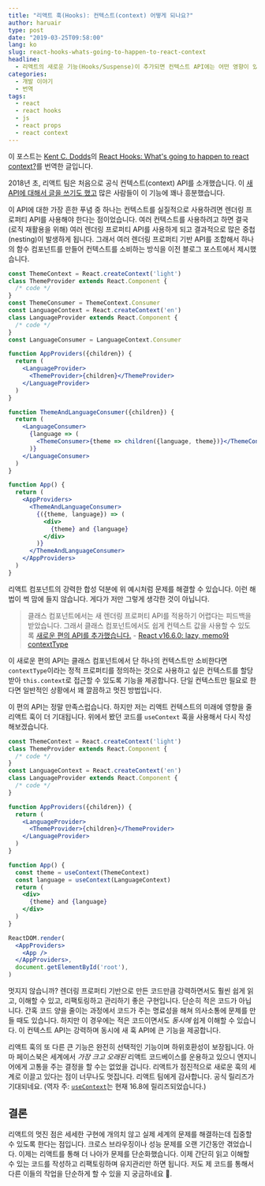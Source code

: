 ```yaml
---
title: "리액트 훅(Hooks): 컨텍스트(context) 어떻게 되나요?"
author: haruair
type: post
date: "2019-03-25T09:58:00"
lang: ko
slug: react-hooks-whats-going-to-happen-to-react-context
headline:
  - 리액트의 새로운 기능(Hooks/Suspense)이 추가되면 컨텍스트 API에는 어떤 영향이 있는지 확인합니다.
categories:
  - 개발 이야기
  - 번역
tags:
  - react
  - react hooks
  - js
  - react props
  - react context
---
```


<div class="translation-note">

이 포스트는 [Kent C. Dodds](https://twitter.com/kentcdodds)의 [React Hooks: What's going to happen to react context?](https://kentcdodds.com/blog/react-hooks-whats-going-to-happen-to-react-context)를 번역한 글입니다.

</div>

2018년 초, 리액트 팀은 처음으로 공식 컨텍스트(context) API를 소개했습니다. 이 [새 API에 대해서 글을 쓰기도 했고](https://kentcdodds.com/blog/reacts-new-context-api) 많은 사람들이 이 기능에 꽤나 흥분했습니다.

이 API에 대한 가장 흔한 푸념 중 하나는 컨텍스트를 실질적으로 사용하려면 렌더링 프로퍼티 API를 사용해야 한다는 점이었습니다. 여러 컨텍스트를 사용하려고 하면 결국 (로직 재활용을 위해) 여러 렌더링 프로퍼티 API를 사용하게 되고 결과적으로 많은 중첩(nesting)이 발생하게 됩니다. 그래서 여러 렌더링 프로퍼티 기반 API를 조합해서 하나의 함수 컴포넌트를 만들어 컨텍스트를 소비하는 방식을 이전 블로그 포스트에서 제시했습니다.

```jsx
const ThemeContext = React.createContext('light')
class ThemeProvider extends React.Component {
  /* code */
}
const ThemeConsumer = ThemeContext.Consumer
const LanguageContext = React.createContext('en')
class LanguageProvider extends React.Component {
  /* code */
}
const LanguageConsumer = LanguageContext.Consumer

function AppProviders({children}) {
  return (
    <LanguageProvider>
      <ThemeProvider>{children}</ThemeProvider>
    </LanguageProvider>
  )
}

function ThemeAndLanguageConsumer({children}) {
  return (
    <LanguageConsumer>
      {language => (
        <ThemeConsumer>{theme => children({language, theme})}</ThemeConsumer>
      )}
    </LanguageConsumer>
  )
}

function App() {
  return (
    <AppProviders>
      <ThemeAndLanguageConsumer>
        {({theme, language}) => (
          <div>
            {theme} and {language}
          </div>
        )}
      </ThemeAndLanguageConsumer>
    </AppProviders>
  )
}
```

리액트 컴포넌트의 강력한 합성 덕분에 위 예시처럼 문제를 해결할 수 있습니다. 이런 해법이 썩 맘에 들지 않습니다. 게다가 저만 그렇게 생각한 것이 아닙니다.

> 클래스 컴포넌트에서는 새 렌더링 프로퍼티 API를 적용하기 어렵다는 피드백을 받았습니다. 그래서 클래스 컴포넌트에서도 쉽게 컨텍스트 값을 사용할 수 있도록 [새로운 편의 API를 추가했습니다.](https://reactjs.org/docs/context.html#classcontexttype) - [React v16.6.0: lazy, memo와 contextType](https://reactjs.org/blog/2018/10/23/react-v-16-6.html)

이 새로운 편의 API는 클래스 컴포넌트에서 단 하나의 컨텍스트만 소비한다면 `contextType`이라는 정적 프로퍼티를 정의하는 것으로 사용하고 싶은 컨텍스트를 할당 받아 `this.context`로 접근할 수 있도록 기능을 제공합니다. 단일 컨텍스트만 필요로 한다면 일반적인 상황에서 꽤 깔끔하고 멋진 방법입니다.

이 편의 API는 정말 만족스럽습니다. 하지만 저는 리액트 컨텍스트의 미래에 영향을 줄 리액트 훅이 더 기대됩니다. 위에서 봤던 코드를 `useContext` 훅을 사용해서 다시 작성해보겠습니다.

```jsx
const ThemeContext = React.createContext('light')
class ThemeProvider extends React.Component {
  /* code */
}
const LanguageContext = React.createContext('en')
class LanguageProvider extends React.Component {
  /* code */
}

function AppProviders({children}) {
  return (
    <LanguageProvider>
      <ThemeProvider>{children}</ThemeProvider>
    </LanguageProvider>
  )
}

function App() {
  const theme = useContext(ThemeContext)
  const language = useContext(LanguageContext)
  return (
    <div>
      {theme} and {language}
    </div>
  )
}

ReactDOM.render(
  <AppProviders>
    <App />
  </AppProviders>,
  document.getElementById('root'),
)
```

멋지지 않습니까? 렌더링 프로퍼티 기반으로 만든 코드만큼 강력하면서도 훨씬 쉽게 읽고, 이해할 수 있고, 리팩토링하고 관리하기 좋은 구현입니다. 단순히 적은 코드가 아닙니다. 간혹 코드 양을 줄이는 과정에서 코드가 주는 명료성을 해쳐 의사소통에 문제를 만들 때도 있습니다. 하지만 이 경우에는 적은 코드이면서도 _동시에_ 쉽게 이해할 수 있습니다. 이 컨텍스트 API는 강력하며 동시에 새 훅 API에 큰 기능을 제공합니다.

리액트 훅의 또 다른 큰 기능은 완전히 선택적인 기능이며 하위호환성이 보장됩니다. 아마 페이스북은 세계에서 _가장 크고 오래된_ 리액트 코드베이스를 운용하고 있으니 엔지니어에게 고통을 주는 결정을 할 수는 없었을 겁니다. 리액트가 점진적으로 새로운 훅의 세계로 이끌고 있다는 점이 너무나도 멋집니다. 리액트 팀에게 감사합니다. 공식 릴리즈가 기대되네요. (역자 주: [`useContext`](https://reactjs.org/docs/hooks-reference.html#usecontext)는 현재 16.8에 릴리즈되었습니다.)

## 결론

리액트의 멋진 점은 세세한 구현에 개의치 않고 실제 세계의 문제를 해결하는데 집중할 수 있도록 한다는 점입니다. 크로스 브라우징이나 성능 문제를 오랜 기간동안 겪었습니다. 이제는 리액트를 통해 더 나아가 문제를 단순화했습니다. 이제 간단히 읽고 이해할 수 있는 코드를 작성하고 리팩토링하며 유지관리만 하면 됩니다. 저도 제 코드를 통해서 다른 이들의 작업을 단순하게 할 수 있을 지 궁금하네요 🤔.